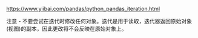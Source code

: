 https://www.yiibai.com/pandas/python_pandas_iteration.html

注意 - 不要尝试在迭代时修改任何对象。迭代是用于读取，迭代器返回原始对象(视图)的副本，因此更改将不会反映在原始对象上。